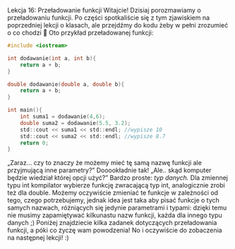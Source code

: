 Lekcja 16: Przeładowanie funkcji
Witajcie! Dzisiaj porozmawiamy o przeładowaniu funkcji. Po części spotkaliście się z tym zjawiskiem na poprzedniej lekcji o klasach, ale przejdźmy do kodu żeby w pełni zrozumieć o co chodzi  
Oto przykład przeładowanej funkcji:

```c
#include <iostream>

int dodawanie(int a, int b){
	return a + b;
}

double dodawanie(double a, double b){
	return a + b;
}

int main(){
	int suma1 = dodawanie(4,6);
	double suma2 = dodawanie(5.5, 3.2);
	std::cout << suma1 << std::endl; //wypisze 10
	std::cout << suma2 << std::endl; //wypisze 8.7
	return 0;
}
```

„Zaraz… czy to znaczy że możemy mieć tę samą nazwę funkcji ale przyjmującą inne parametry?”
Dooookładnie tak!
„Ale.. skąd komputer będzie wiedział której opcji użyć?”
Bardzo proste: *typ danych.* Dla zmiennej typu int kompilator wybierze funkcję zwracającą typ int, analogicznie zrobi też dla double.
Możemy oczywiście zmieniać te funkcje w zależności od tego, czego potrzebujemy, jednak idea jest taka aby pisać funkcje o tych samych nazwach, różniących się jedynie parametrami i typami: dzięki temu nie musimy zapamiętywać kilkunastu nazw funkcji, każda dla innego typu danych ;)
Poniżej znajdziecie kilka zadanek dotyczących przeładowania funkcji, a póki co życzę wam powodzenia!
No i oczywiście do zobaczenia na następnej lekcji! :)
